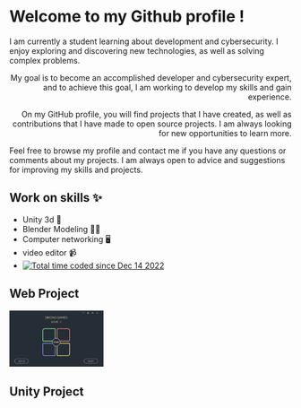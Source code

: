 # Welcome to my Github profile !

<a align="right">I am currently a student learning about development and cybersecurity. I enjoy exploring and discovering new technologies, as well as solving complex problems.

My goal is to become an accomplished developer and cybersecurity expert, and to achieve this goal, I am working to develop my skills and gain experience.

On my GitHub profile, you will find projects that I have created, as well as contributions that I have made to open source projects. I am always looking for new opportunities to learn more.

Feel free to browse my profile and contact me if you have any questions or comments about my projects. I am always open to advice and suggestions for improving my skills and projects.<a/>

## Work on skills ✨
- Unity 3d 🎲
- Blender Modeling 👨‍🏭
- Computer networking 🖥️
- video editor 📹
- <a href="https://wakatime.com/@f628329b-9b09-4fa2-a503-df6e53082429"><img src="https://wakatime.com/badge/user/f628329b-9b09-4fa2-a503-df6e53082429.svg" alt="Total time coded since Dec 14 2022" /></a>
  
## Web Project
<a href ="https://mapics.github.io/SimonsGame/"><img src="Simon.PNG" height="100"/></a>
 
  
  
## Unity Project
<!--
**Mapics/Mapics** is a ✨ _special_ ✨ repository because its `README.md` (this file) appears on your GitHub profile.

Here are some ideas to get you started:

- 🔭 I’m currently working on ...
- 🌱 I’m currently learning ...
- 👯 I’m looking to collaborate on ...
- 🤔 I’m looking for help with ...
- 💬 Ask me about ...
- 📫 How to reach me: ...
- 😄 Pronouns: ...
- ⚡ Fun fact: ...
-->
